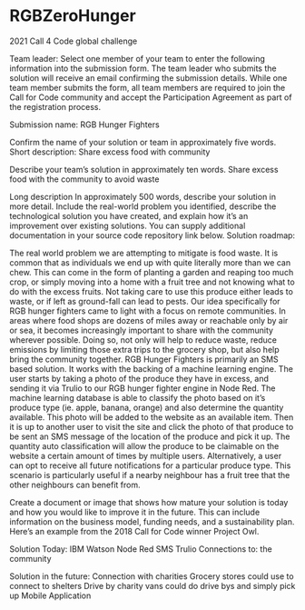 # RGBZeroHunger
2021 Call 4 Code global challenge



Team leader: Select one member of your team to enter the following information into the submission form. The team leader who submits the solution will receive an email confirming the submission details. While one team member submits the form, all team members are required to join the Call for Code community and accept the Participation Agreement as part of the registration process.

Submission name: RGB Hunger Fighters

Confirm the name of your solution or team in approximately five words. Short description: Share excess food with community

Describe your team’s solution in approximately ten words. 
Share excess food with the community to avoid waste

Long description In approximately 500 words, describe your solution in more detail. Include the real-world problem you identified, describe the technological solution you have created, and explain how it’s an improvement over existing solutions. You can supply additional documentation in your source code repository link below. Solution roadmap:

The real world problem we are attempting to mitigate is food waste. It is common that as individuals we end up with quite literally more than we can chew. This can come in the form of planting a garden and reaping too much crop, or simply moving into a home with a fruit tree and not knowing what to do with the excess fruits. Not taking care to use this produce either leads to waste, or if left as ground-fall can lead to pests. 
Our idea specifically for RGB hunger fighters came to light with a focus on remote communities. In areas where food shops are dozens of miles away or reachable only by air or sea, it becomes increasingly important to share with the community wherever possible. Doing so, not only will help to reduce waste, reduce emissions by limiting those extra trips to the grocery shop, but also help bring the community together.
RGB Hunger Fighters is primarily an SMS based solution. It works with the backing of a machine learning engine. The user starts by taking a photo of the produce they have in excess, and sending it via Trulio to our RGB hunger fighter engine in Node Red. The machine learning database is able to classify the photo based on it’s produce type (ie. apple, banana, orange) and also determine the quantity available. This photo will be added to the website as an available item. Then it is up to another user to visit the site and click the photo of that produce to be sent an SMS message of the location of the produce and pick it up. The quantity auto classification will allow the produce to be claimable on the website a certain amount of times by multiple users. Alternatively, a user can opt to receive all future notifications for a particular produce type. This scenario is particularly useful if a nearby neighbour has a fruit tree that the other neighbours can benefit from.

Create a document or image that shows how mature your solution is today and how you would like to improve it in the future. This can include information on the business model, funding needs, and a sustainability plan. Here’s an example from the 2018 Call for Code winner Project Owl. 

Solution Today:
IBM
Watson
Node Red
SMS Trulio
Connections to: the community

Solution in the future: 
Connection with charities
Grocery stores could use to connect to shelters
Drive by charity vans could do drive bys and simply pick up
Mobile Application

